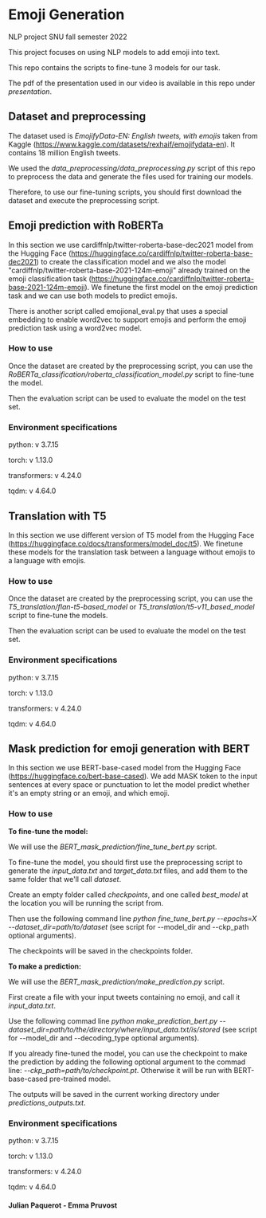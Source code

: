 # Emoji Generation
NLP project SNU fall semester 2022 

This project focuses on using NLP models to add emoji into text.

This repo contains the scripts to fine-tune 3 models for our task.

The pdf of the presentation used in our video is available in this repo under *presentation*.


## Dataset and preprocessing

The dataset used is *EmojifyData-EN: English tweets, with emojis* taken from Kaggle (https://www.kaggle.com/datasets/rexhaif/emojifydata-en).
It contains 18 million English tweets.

We used the *data_preprocessing/data_preprocessing.py* script of this repo to preprocess the data and generate the files used for training our models.

Therefore, to use our fine-tuning scripts, you should first download the dataset and execute the preprocessing script.


## Emoji prediction with RoBERTa


In this section we use cardiffnlp/twitter-roberta-base-dec2021 model from the Hugging Face (https://huggingface.co/cardiffnlp/twitter-roberta-base-dec2021) to create the classification model and we also the model "cardiffnlp/twitter-roberta-base-2021-124m-emoji" already trained on the emoji classification task (https://huggingface.co/cardiffnlp/twitter-roberta-base-2021-124m-emoji).
We finetune the first model on the emoji prediction task and we can use both models to predict emojis.

There is another script called emojional_eval.py that uses a special embedding to enable word2vec to support emojis and perform the emoji prediction task using a word2vec model.


### How to use

Once the dataset are created by the preprocessing script, you can use the *RoBERTa_classification/roberta_classification_model.py* script to fine-tune the model.

Then the evaluation script can be used to evaluate the model on the test set.


### Environment specifications

python: v 3.7.15

torch: v 1.13.0

transformers: v 4.24.0

tqdm: v 4.64.0

## Translation with T5


In this section we use different version of T5 model from the Hugging Face (https://huggingface.co/docs/transformers/model_doc/t5).
We finetune these models for the translation task between a language without emojis to a language with emojis.


### How to use

Once the dataset are created by the preprocessing script, you can use the *T5_translation/flan-t5-based_model* or *T5_translation/t5-v11_based_model* script to fine-tune the models.

Then the evaluation script can be used to evaluate the model on the test set.

### Environment specifications

python: v 3.7.15

torch: v 1.13.0

transformers: v 4.24.0

tqdm: v 4.64.0

## Mask prediction for emoji generation with BERT


In this section we use BERT-base-cased model from the Hugging Face (https://huggingface.co/bert-base-cased).
We add MASK token to the input sentences at every space or punctuation to let the model predict whether it's an empty string or an emoji, and which emoji.


### How to use


**To fine-tune the model:**

We will use the *BERT_mask_prediction/fine_tune_bert.py* script.

To fine-tune the model, you should first use the preprocessing script to generate the *input_data.txt* and *target_data.txt* files, and add them to the same folder that we'll call *dataset*.

Create an empty folder called *checkpoints*, and one called *best_model* at the location you will be running the script from. 

Then use the following command line *python fine_tune_bert.py --epochs=X --dataset_dir=path/to/dataset* (see script for --model_dir and --ckp_path optional arguments).

The checkpoints will be saved in the checkpoints folder.


**To make a prediction:**

We will use the *BERT_mask_prediction/make_prediction.py* script.

First create a file with your input tweets containing no emoji, and call it *input_data.txt*.

Use the following commad line *python make_prediction_bert.py --dataset_dir=path/to/the/directory/where/input_data.txt/is/stored* (see script for --model_dir and --decoding_type optional arguments).

If you already fine-tuned the model, you can use the checkpoint to make the prediction by adding the following optional argument to the commad line: *--ckp_path=path/to/checkpoint.pt*. Otherwise it will be run with BERT-base-cased pre-trained model.

The outputs will be saved in the current working directory under *predictions_outputs.txt*. 


### Environment specifications

python: v 3.7.15

torch: v 1.13.0

transformers: v 4.24.0

tqdm: v 4.64.0


#### Julian Paquerot - Emma Pruvost
